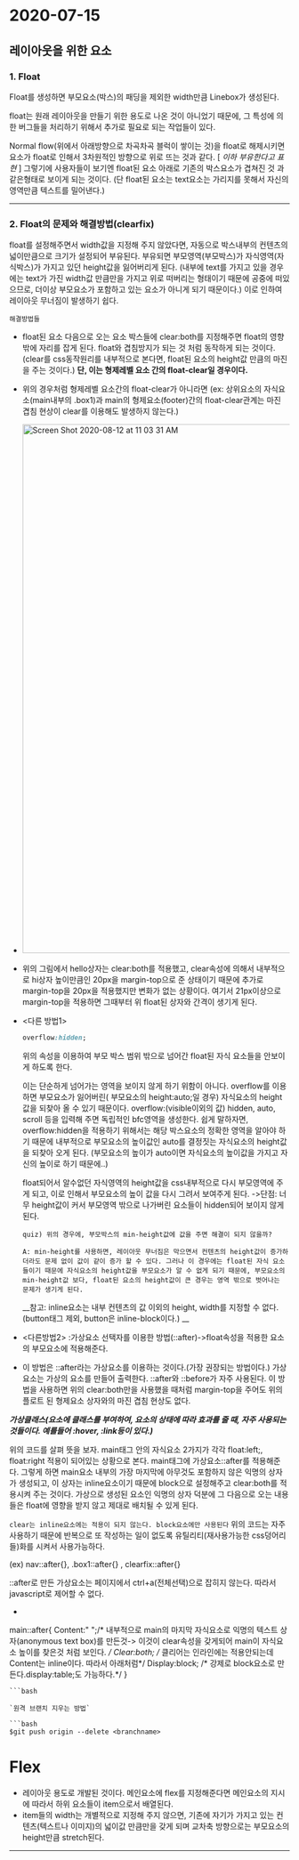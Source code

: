 # 2020-07-15



## 레이아웃을 위한 요소

 ### 1. Float

Float를 생성하면 부모요소(박스)의 패딩을 제외한 width만큼 Linebox가 생성된다.

float는 원래 레이아웃을 만들기 위한 용도로 나온 것이 아니었기 때문에, 그 특성에 의한 버그들을 처리하기 위해서 추가로 필요로 되는 작업들이 있다.

Normal flow(위에서 아래방향으로 차곡차곡 블럭이 쌓이는 것)을 float로 해제시키면 요소가 float로 인해서 3차원적인 방향으로 위로 뜨는 것과 같다. [ _이하 부유한다고 표현_  ]  그렇기에 사용자들이 보기엔 float된 요소 아래로 기존의 박스요소가 겹쳐진 것 과 같은형태로 보이게 되는 것이다. (단 float된 요소는 text요소는 가리지를 못해서 자신의 영역만큼 텍스트를 밀어낸다.)

-----------------------------------

### 2. Float의 문제와 해결방법(clearfix)	

float를 설정해주면서 width값을 지정해 주지 않았다면, 자동으로 박스내부의 컨텐츠의 넓이만큼으로 크기가 설정되어 부유된다.  부유되면 부모영역(부모박스)가 자식영역(자식박스)가 가지고 있던 height값을 잃어버리게 된다. (내부에 text를 가지고 있을 경우에는 text가 가진 width값 만큼만을 가지고 위로 떠버리는 형태이기 때문에 공중에 떠있으므로, 더이상 부모요소가 포함하고 있는 요소가 아니게 되기 때문이다.) 이로 인하여 레이아웃 무너짐이 발생하기 쉽다.

`해결방법들`

* float된 요소 다음으로 오는 요소 박스들에 clear:both를 지정해주면 float의 영향 밖에 자리를 잡게 된다. float와 겹침방지가 되는 것 처럼 동작하게 되는 것이다. (clear를 css동작원리를 내부적으로 본다면, float된 요소의 height값 만큼의 마진을 주는 것이다.) __단, 이는 형제레벨 요소 간의 float-clear일 경우이다.__

* 위의 경우처럼 형제레벨 요소간의 float-clear가 아니라면 (ex: 상위요소의 자식요소(main내부의 .box1)과 main의 형제요소(footer)간의 float-clear관계는 마진 겹침 현상이 clear를 이용해도 발생하지 않는다.)

* <img width="951" alt="Screen Shot 2020-08-12 at 11 03 31 AM" src="https://user-images.githubusercontent.com/51959017/89967191-cd3b4580-dc8b-11ea-8c66-0ca4bf51d5d8.png">

* 위의 그림에서 hello상자는 clear:both를 적용했고, clear속성에 의해서 내부적으로 hi상자 높이만큼인 20px을 margin-top으로 준 상태이기 때문에 추가로 margin-top을 20px을 적용했지만 변화가 없는 상황이다. 여기서 21px이상으로 margin-top을 적용하면 그때부터 위 float된 상자와 간격이 생기게 된다.

  

* <다른 방법1> 

  ```css
  overflow:hidden;
  ```

  위의 속성을 이용하여 부모 박스 범위 밖으로 넘어간 float된 자식 요소들을 안보이게 하도록 한다.

  이는 단순하게 넘어가는 영역을 보이지 않게 하기 위함이 아니다. overflow를 이용하면 부모요소가 잃어버린( 부모요소의 height:auto;일 경우) 자식요소의 height 값을 되찾아 올 수 있기 때문이다. overflow:(visible이외의 값) hidden, auto, scroll 등을 입력해 주면 독립적인 bfc영역을 생성한다. 쉽게 말하자면, overflow:hidden을 적용하기 위해서는 해당 박스요소의 정확한 영역을 알아야 하기 때문에 내부적으로 부모요소의 높이값인 auto를 결정짓는 자식요소의 height값을 되찾아 오게 된다.  (부모요소의 높이가 auto이면 자식요소의 높이값을 가지고 자신의 높이로 하기 때문에..)

  float되어서 알수없던 자식영역의 height값을 css내부적으로 다시 부모영역에 주게 되고, 이로 인해서 부모요소의 높이 값을 다시 그려서 보여주게 된다. ->단점: 너무 height값이 커서 부모영역 밖으로 나가버린 요소들이 hidden되어 보이지 않게 된다.

  `quiz) 위의 경우에, 부모박스의 min-height값에 값을 주면 해결이 되지 않을까?`

  `A: min-height를 사용하면, 레이아웃 무너짐은 막으면서 컨텐츠의 height값이 증가하더라도 문제 없이 값이 같이 증가 할 수 있다. 그러나 이 경우에는 float된 자식 요소들이기 때문에 자식요소의 height값을 부모요소가 알 수 없게 되기 때문에, 부모요소의 min-height값 보다, float된 요소의 height값이 큰 경우는 영역 밖으로 벗어나는 문제가 생기게 된다.`

  __참고: inline요소는 내부 컨텐츠의 값 이외의 height, width를 지정할 수 없다.(button태그 제외, button은 inline-block이다.) __ 

  

* <다른방법2> :가상요소 선택자를 이용한 방법(::after)->float속성을 적용한 요소의 부모요소에 적용해준다.

*   이 방법은 ::after라는 가상요소를 이용하는 것이다.(가장 권장되는 방법이다.)   가상요소는 가상의 요소를 만들어 출력한다. ::after와 ::before가 자주 사용된다. 이 방법을 사용하면 위의 clear:both만을 사용했을 때처럼 margin-top을 주어도 위의 플로트 된 형제요소 상자와의 마진 겹침 현상도 없다.

  ___가상클래스(요소에 클래스를 부여하여, 요소의 상태에 따라 효과를 줄 때, 자주 사용되는 것들이다. 예를들어 :hover, :link등이 있다.)___
  
  위의 코드를 살펴 뜻을 보자. main태그 안의 자식요소 2가지가 각각 float:left;, float:right 적용이 되어있는 상황으로 본다. main태그에 가상요소::after를 적용해준다. 그렇게 하면 main요소 내부의 가장 마지막에 아무것도 포함하지 않은 익명의 상자가 생성되고, 이 상자는 inline요소이기 때문에 block으로 설정해주고 clear:both를 적용시켜 주는 것이다. 가상으로 생성된 요소인 익명의 상자 덕분에 그 다음으로 오는 내용들은 float에 영향을 받지 않고 제대로 배치될 수 있게 된다.
  
  `clear는 inline요소에는 적용이 되지 않는다. block요소에만 사용된다`   위의 코드는 자주 사용하기 때문에 반복으로 또 작성하는 일이 없도록 유틸리티(재사용가능한 css덩어리들)화를 시켜서 사용가능하다.
  
  (ex) nav::after{}, .box1::after{}  , clearfix::after{}
  
  ::after로 만든 가상요소는 페이지에서 ctrl+a(전체선택)으로 잡히지 않는다. 따라서 javascript로 제어할 수 없다.
  
* ```css
main::after{
  	Content:" ";/* 내부적으로 main의 마지막 자식요소로 익명의 텍스트 상자(anonymous text box)를 만든것->
    이것이 clear속성을 갖게되어 main이 자식요소 높이를 찾은것 처럼 보인다. */
  	Clear:both; /* 클리어는 인라인에는 적용안되는데 Content는 inline이다. 따라서 아래처럼*/
  	Display:block;  /* 강제로 block요소로 만든다.display:table;도 가능하다.*/
  }
  ```
```bash

`원격 브랜치 지우는 방법`

​```bash
$git push origin --delete <branchname>
```



# Flex

* 레이아웃 용도로 개발된 것이다.  메인요소에 flex를 지정해준다면 메인요소의 지시에 따라서 하위 요소들이 item으로서 배열된다.
* item들의 width는 개별적으로 지정해 주지 않으면, 기존에 자기가 가지고 있는 컨텐츠(텍스트나 이미지)의 넓이값 만큼만을 갖게 되며 교차축 방향으로는 부모요소의 height만큼 stretch된다.

------------------------

